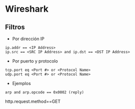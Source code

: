 # Wireshark


## Filtros

- Por dirección IP
```
ip.addr == <IP Address>
ip.src == <SRC IP Address> and ip.dst == <DST IP Address>
```

- Por puerto y protocolo
```
tcp.port eq <Port #> or <Protocol Name>
udp.port eq <Port #> or <Protocol Name>
```


- Ejemplos
```
arp and arp.opcode == 0x0002 (reply)
```


http.request.method==GET
